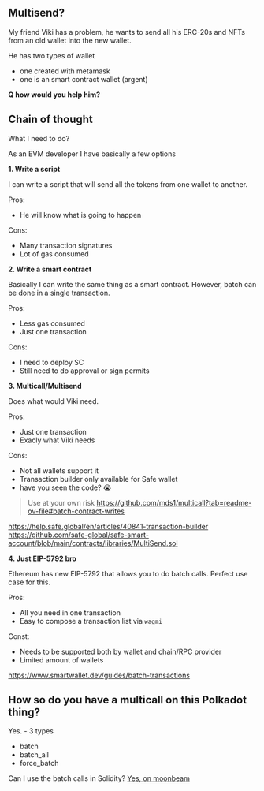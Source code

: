 ## Multisend?

My friend Viki has a problem, he wants to send all his ERC-20s and NFTs from an old wallet into the new wallet.

He has two types of wallet
- one created with metamask
- one is an smart contract wallet (argent)

**Q how would you help him?**

## Chain of thought

What I need to do? 

As an EVM developer I have basically a few options

**1. Write a script**

I can write a script that will send all the tokens from one wallet to another. 

Pros: 
+ He will know what is going to happen

Cons:
- Many transaction signatures
- Lot of gas consumed

**2. Write a smart contract**

Basically I can write the same thing as a smart contract.
However, batch can be done in a single transaction.

Pros:
+ Less gas consumed
+ Just one transaction

Cons:
- I need to deploy SC
- Still need to do approval or sign permits

**3. Multicall/Multisend**

Does what would Viki need.

Pros:
+ Just one transaction
+ Exacly what Viki needs

Cons:
- Not all wallets support it
- Transaction builder only available for Safe wallet
- have you seen the code? 😭

> Use at your own risk
https://github.com/mds1/multicall?tab=readme-ov-file#batch-contract-writes


https://help.safe.global/en/articles/40841-transaction-builder 
https://github.com/safe-global/safe-smart-account/blob/main/contracts/libraries/MultiSend.sol 


**4. Just EIP-5792 bro**

Ethereum has new EIP-5792 that allows you to do batch calls. Perfect use case for this.

Pros:
+ All you need in one transaction
+ Easy to compose a transaction list via `wagmi`

Const:
- Needs to be supported both by wallet and chain/RPC provider
- Limited amount of wallets

https://www.smartwallet.dev/guides/batch-transactions


## How so do you have a multicall on this Polkadot thing?

Yes. - 3 types

- batch 
- batch_all
- force_batch


Can I use the batch calls in Solidity? 
[Yes, on moonbeam](https://docs.moonbeam.network/builders/ethereum/precompiles/ux/batch/#find-a-contract-interactions-call-data)